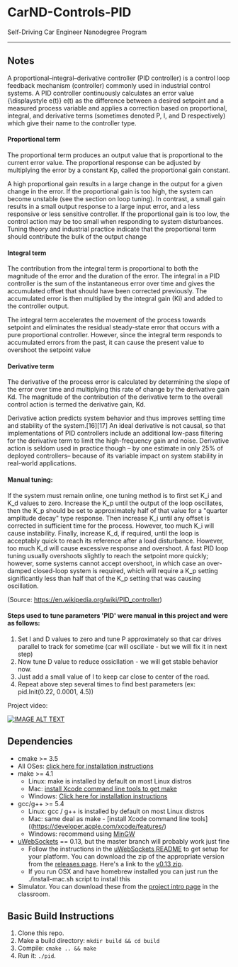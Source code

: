 # CarND-Controls-PID
Self-Driving Car Engineer Nanodegree Program

---

## Notes

A proportional–integral–derivative controller (PID controller) is a control loop feedback mechanism (controller) commonly used in industrial control systems. A PID controller continuously calculates an error value {\displaystyle e(t)} e(t) as the difference between a desired setpoint and a measured process variable and applies a correction based on proportional, integral, and derivative terms (sometimes denoted P, I, and D respectively) which give their name to the controller type.

#### Proportional term

The proportional term produces an output value that is proportional to the current error value. The proportional response can be adjusted by multiplying the error by a constant Kp, called the proportional gain constant.

A high proportional gain results in a large change in the output for a given change in the error. If the proportional gain is too high, the system can become unstable (see the section on loop tuning). In contrast, a small gain results in a small output response to a large input error, and a less responsive or less sensitive controller. If the proportional gain is too low, the control action may be too small when responding to system disturbances. Tuning theory and industrial practice indicate that the proportional term should contribute the bulk of the output change

#### Integral term

The contribution from the integral term is proportional to both the magnitude of the error and the duration of the error. The integral in a PID controller is the sum of the instantaneous error over time and gives the accumulated offset that should have been corrected previously. The accumulated error is then multiplied by the integral gain (Ki) and added to the controller output.

The integral term accelerates the movement of the process towards setpoint and eliminates the residual steady-state error that occurs with a pure proportional controller. However, since the integral term responds to accumulated errors from the past, it can cause the present value to overshoot the setpoint value

#### Derivative term

The derivative of the process error is calculated by determining the slope of the error over time and multiplying this rate of change by the derivative gain Kd. The magnitude of the contribution of the derivative term to the overall control action is termed the derivative gain, Kd.

Derivative action predicts system behavior and thus improves settling time and stability of the system.[16][17] An ideal derivative is not causal, so that implementations of PID controllers include an additional low-pass filtering for the derivative term to limit the high-frequency gain and noise. Derivative action is seldom used in practice though – by one estimate in only 25% of deployed controllers– because of its variable impact on system stability in real-world applications.

#### Manual tuning:

If the system must remain online, one tuning method is to first set K_i and K_d values to zero. Increase the K_p until the output of the loop oscillates, then the K_p should be set to approximately half of that value for a "quarter amplitude decay" type response. Then increase K_i until any offset is corrected in sufficient time for the process. However, too much K_i will cause instability. Finally, increase K_d, if required, until the loop is acceptably quick to reach its reference after a load disturbance. However, too much K_d will cause excessive response and overshoot. A fast PID loop tuning usually overshoots slightly to reach the setpoint more quickly; however, some systems cannot accept overshoot, in which case an over-damped closed-loop system is required, which will require a K_p setting significantly less than half that of the K_p setting that was causing oscillation.

(Source: https://en.wikipedia.org/wiki/PID_controller)

#### Steps used to tune parameters 'PID' were manual in this project and were as follows:
1. Set I and D values to zero and tune P approximately so that car drives parallel to track for sometime (car will oscillate - but we will fix it in next step)
2. Now tune D value to reduce ossicllation - we will get stable behavior now.
3. Just add a small value of I to keep car close to center of the road.
4. Repeat above step several times to find best parameters (ex:  pid.Init(0.22, 0.0001, 4.5))

Project video:

[![IMAGE ALT TEXT](http://img.youtube.com/vi/w_UpFW2HjVs/0.jpg)](http://www.youtube.com/watch?v=w_UpFW2HjVs)


## Dependencies

* cmake >= 3.5
 * All OSes: [click here for installation instructions](https://cmake.org/install/)
* make >= 4.1
  * Linux: make is installed by default on most Linux distros
  * Mac: [install Xcode command line tools to get make](https://developer.apple.com/xcode/features/)
  * Windows: [Click here for installation instructions](http://gnuwin32.sourceforge.net/packages/make.htm)
* gcc/g++ >= 5.4
  * Linux: gcc / g++ is installed by default on most Linux distros
  * Mac: same deal as make - [install Xcode command line tools]((https://developer.apple.com/xcode/features/)
  * Windows: recommend using [MinGW](http://www.mingw.org/)
* [uWebSockets](https://github.com/uWebSockets/uWebSockets) == 0.13, but the master branch will probably work just fine
  * Follow the instructions in the [uWebSockets README](https://github.com/uWebSockets/uWebSockets/blob/master/README.md) to get setup for your platform. You can download the zip of the appropriate version from the [releases page](https://github.com/uWebSockets/uWebSockets/releases). Here's a link to the [v0.13 zip](https://github.com/uWebSockets/uWebSockets/archive/v0.13.0.zip).
  * If you run OSX and have homebrew installed you can just run the ./install-mac.sh script to install this
* Simulator. You can download these from the [project intro page](https://github.com/udacity/CarND-PID-Control-Project/releases) in the classroom.

## Basic Build Instructions

1. Clone this repo.
2. Make a build directory: `mkdir build && cd build`
3. Compile: `cmake .. && make`
4. Run it: `./pid`. 
